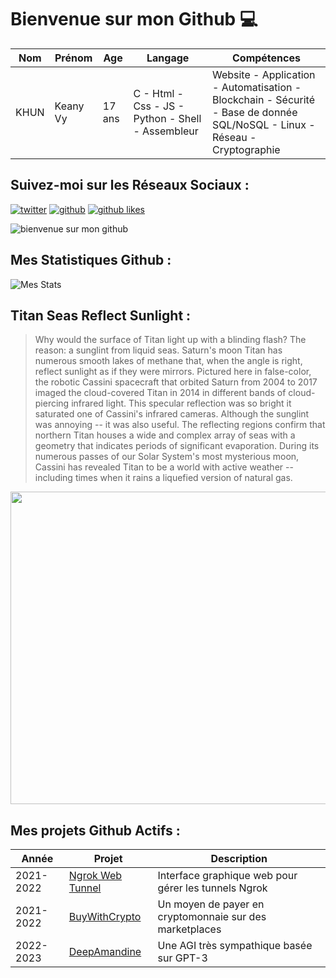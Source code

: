 # Bienvenue sur mon Github 💻
| Nom | Prénom | Age | Langage | Compétences |
|---  |---     |---  |---      |---
| KHUN | Keany Vy | 17 ans | C - Html - Css - JS - Python - Shell - Assembleur | Website - Application - Automatisation - Blockchain - Sécurité - Base de donnée SQL/NoSQL - Linux - Réseau - Cryptographie |

## Suivez-moi sur les Réseaux Sociaux :
[![twitter](https://img.shields.io/twitter/follow/thisiskeanyvy?style=social)](https://twitter.com/thisiskeanyvy)
[![github](https://img.shields.io/github/followers/thisiskeanyvy?style=social)](https://github.com/thisiskeanyvy?tab=followers)
[![github likes](https://img.shields.io/github/stars/thisiskeanyvy?style=social)](https://github.com/thisiskeanyvy)

![bienvenue sur mon github](https://thisiskeanyvy-hosting.pages.dev/banner.gif)

## Mes Statistiques Github :
![Mes Stats](https://github-readme-stats.vercel.app/api?username=thisiskeanyvy&show_icons=true&theme=radical)

## Titan Seas Reflect Sunlight :

> Why would the surface of Titan light up with a blinding flash? The reason: a sunglint from liquid seas.  Saturn's moon Titan has numerous smooth lakes of methane that, when the angle is right, reflect sunlight as if they were mirrors.  Pictured here in false-color, the robotic Cassini spacecraft that orbited Saturn from 2004 to 2017 imaged the cloud-covered Titan in 2014 in different bands of cloud-piercing infrared light.  This specular reflection was so bright it saturated one of Cassini's infrared cameras. Although the sunglint was annoying -- it was also useful.  The reflecting regions confirm that northern Titan houses a wide and complex array of seas with a geometry that indicates periods of significant evaporation.  During its numerous passes of our Solar System's most mysterious moon, Cassini has revealed Titan to be a world with active weather -- including times when it rains a liquefied version of natural gas.

<img src='https://apod.nasa.gov/apod/image/2203/TitanGlint_cassini_960.jpg' width="800" height="500"/>

## Mes projets Github Actifs :
| Année | Projet | Description |
|---   |---     |---          |
| 2021-2022 | [Ngrok Web Tunnel](https://github.com/thisiskeanyvy/ngrok-web-manager) | Interface graphique web pour gérer les tunnels Ngrok |
| 2021-2022 | [BuyWithCrypto](https://github.com/BuyWithCrypto) | Un moyen de payer en cryptomonnaie sur des marketplaces |
| 2022-2023 | [DeepAmandine](https://github.com/BuyWithCrypto/deep-amandine) | Une AGI très sympathique basée sur GPT-3 |
